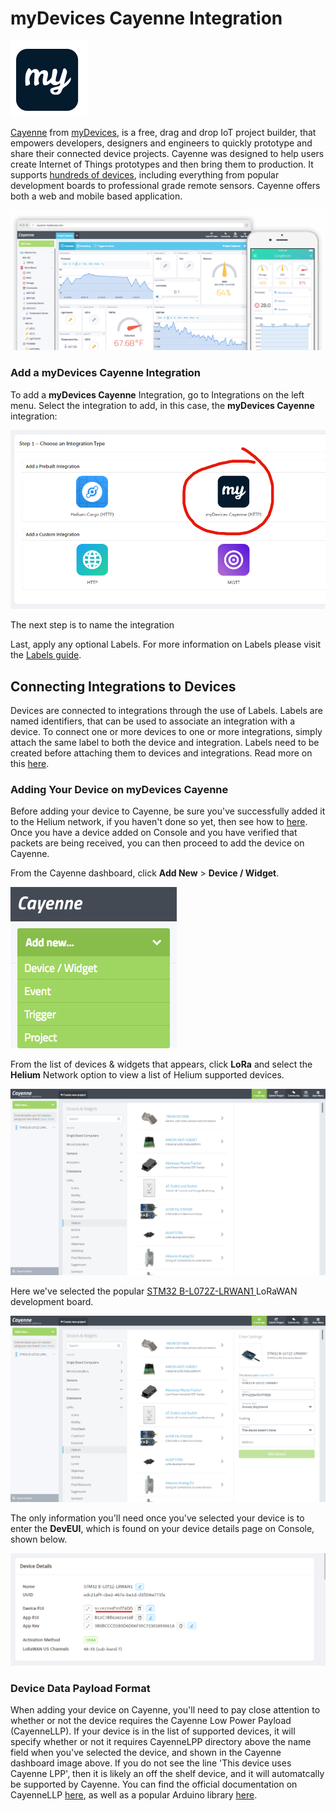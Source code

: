 # myDevices Cayenne Integration

![](../../.gitbook/assets/mydevices_icon.png)

[Cayenne](https://developers.mydevices.com/cayenne/features/) from [myDevices](https://mydevices.com/), is a free, drag and drop IoT project builder, that empowers developers, designers and engineers to quickly prototype and share their connected device projects. Cayenne was designed to help users create Internet of Things prototypes and then bring them to production. It supports [hundreds of devices](https://developers.mydevices.com/cayenne/supported-hardware/), including everything from popular development boards to professional grade remote sensors. Cayenne offers both a web and mobile based application. 

![](../../.gitbook/assets/mydevices_cayenne_title.png)

### Add a myDevices Cayenne Integration

To add a **myDevices Cayenne** Integration, go to Integrations on the left menu. Select the integration to add, in this case, the **myDevices Cayenne** integration:

![](../../.gitbook/assets/mydevices_cayenne_integration.png)

The next step is to name the integration

Last, apply any optional Labels. For more information on Labels please visit the [Labels guide](https://github.com/helium/devdocs/tree/67b988ec351854ec4b7608e12b5b8f47f2456abf/console/labels/README.md).

## Connecting Integrations to Devices

Devices are connected to integrations through the use of Labels. Labels are named identifiers, that can be used to associate an integration with a device. To connect one or more devices to one or more integrations, simply attach the same label to both the device and integration. Labels need to be created before attaching them to devices and integrations. Read more on this [here](../labels.md).

### Adding Your Device on myDevices Cayenne 

Before adding your device to Cayenne, be sure you've successfully added it to the Helium network, if you haven't done so yet, then see how to [here](../adding-devices.md).  Once you have a device added on Console and you have verified that packets are being received, you can then proceed to add the device on Cayenne.

From the Cayenne dashboard, click **Add New** &gt; **Device / Widget**.

![](../../.gitbook/assets/cayenneaddnewdevice.jpg)

From the list of devices & widgets that appears, click **LoRa** and select the **Helium** Network option to view a list of Helium supported devices. 

![](../../.gitbook/assets/cayenneloralist.png)

Here we've selected the popular [STM32 B-L072Z-LRWAN1 ](https://www.st.com/en/evaluation-tools/b-l072z-lrwan1.html)LoRaWAN development board. 

![](../../.gitbook/assets/cayenneaddheliumdevice.png)

The only information you'll need once you've selected your device is to enter the **DevEUI**, which is found on your device details page on Console,  shown below.

![](../../.gitbook/assets/consoleunderlinedeveui.png)

### Device Data Payload Format 

When adding your device on Cayenne, you'll need to pay close attention to whether or not the device requires the Cayenne Low Power Payload \(CayenneLLP\). If your device is in the list of supported devices, it will specify whether or not it requires CayenneLPP directory above the name field when you've selected the device, and shown in the Cayenne dashboard image above.  If you do not see the line 'This device uses Cayenne LPP', then it is likely an off the shelf device, and it will automatcally be supported by Cayenne. You can find the official documentation on CayenneLLP [here](https://developers.mydevices.com/cayenne/docs/lora/#lora-cayenne-low-power-payload), as well as a popular Arduino library [here](https://github.com/ElectronicCats/CayenneLPP).




